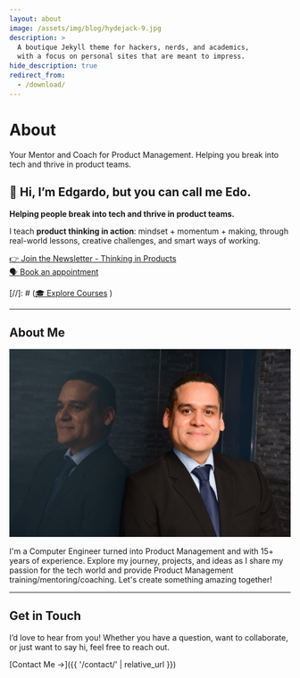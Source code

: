 ```yaml
---
layout: about
image: /assets/img/blog/hydejack-9.jpg
description: >
  A boutique Jekyll theme for hackers, nerds, and academics,
  with a focus on personal sites that are meant to impress.
hide_description: true
redirect_from:
  - /download/
---
```


# About

Your Mentor and Coach for Product Management. Helping you break into tech and thrive in product teams.

## 👋 Hi, I’m Edgardo, but you can call me Edo.  

**Helping people break into tech and thrive in product teams.**  

I teach **product thinking in action**: mindset + momentum + making, through real-world lessons, creative challenges, and smart ways of working.  

[👉 Join the Newsletter - Thinking in Products](https://edobermudez.substack.com/)  
[🗣️ Book an appointment](https://zeeg.me/ebermudez) 

[//]: # ([🎓 Explore Courses](#) )

---

## About Me
![About Me](assets/img/about-me.jpg)

I'm a Computer Engineer turned into Product Management and with 15+ years of experience. Explore my journey, projects, and ideas as I share my passion for the tech world and provide Product Management training/mentoring/coaching. Let's create something amazing together!

---

## Get in Touch

I’d love to hear from you! Whether you have a question, want to collaborate, or just want to say hi, feel free to reach out.

[Contact Me →]({{ '/contact/' | relative_url }})
